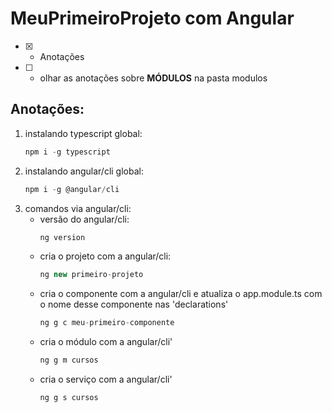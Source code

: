# MeuPrimeiroProjeto com Angular
- [x] - Anotações
- [ ] - olhar as anotações sobre <b>MÓDULOS</b> na pasta modulos

## Anotações:
<ol>
<li>instalando typescript global: 

```javascript
npm i -g typescript
```
</li>
<li>instalando angular/cli global: 

```javascript
npm i -g @angular/cli
```
</li>
<li>
comandos via angular/cli:
<ul>
<li>versão do angular/cli:

```javascript
ng version
```
</li>
<li>cria o projeto com a angular/cli:

```javascript
ng new primeiro-projeto
```
</li>
<li>cria o componente com a angular/cli e atualiza o app.module.ts com o nome desse componente nas 'declarations'

```javascript
ng g c meu-primeiro-componente
```
</li>
<li>cria o módulo com a angular/cli'

```javascript
ng g m cursos
```
</li>
<li>cria o serviço com a angular/cli'

```javascript
ng g s cursos
```
</li>
</ul>
</li>
